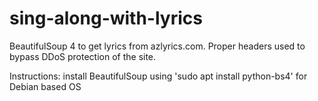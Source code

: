 # sing-along-with-lyrics
BeautifulSoup 4 to get lyrics from azlyrics.com. Proper headers used to bypass DDoS protection of the site.

Instructions:
install BeautifulSoup using 'sudo apt install python-bs4' for Debian based OS

